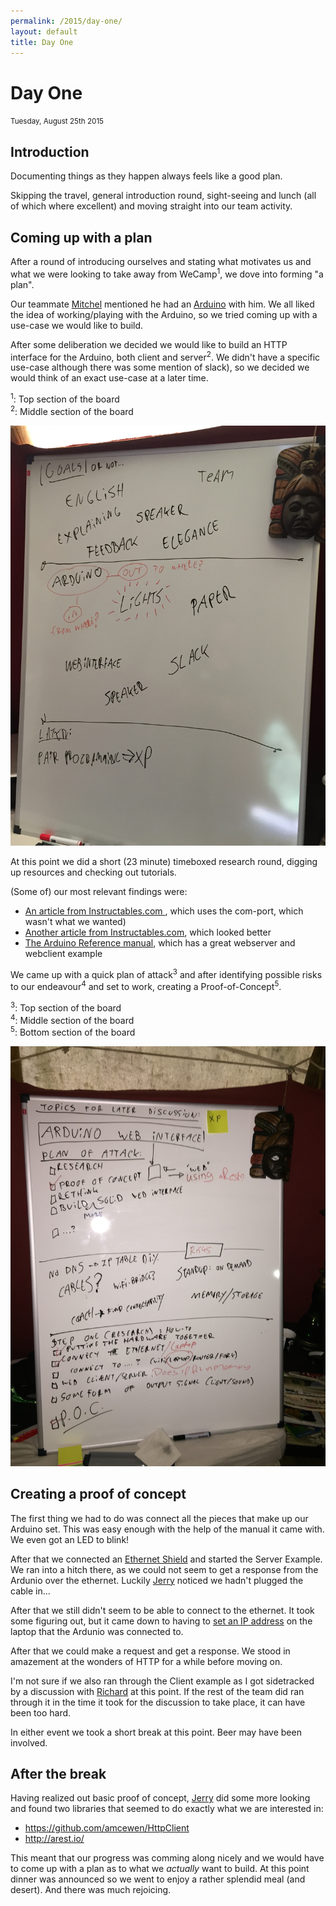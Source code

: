 ```yaml
---
permalink: /2015/day-one/
layout: default
title: Day One
---
```

# Day One
<small>Tuesday, August 25th 2015</small>

## Introduction

Documenting things as they happen always feels like a good plan.

Skipping the travel, general introduction round, sight-seeing and lunch (all of
which where excellent) and moving straight into our team activity.

## Coming up with a plan

After a round of introducing ourselves and stating what motivates us and what we
were looking to take away from WeCamp<sup>1</sup>, we dove into forming "a plan".

Our teammate [Mitchel] mentioned he had an [Arduino] with him. We all liked
the idea of working/playing with the Arduino, so we tried coming up with a
use-case we would like to build.

After some deliberation we decided we would like to build an HTTP interface for
the Arduino, both client and server<sup>2</sup>. We didn't have a specific
use-case although there was some mention of slack), so we decided we would
think of an exact use-case at a later time.

<sup>1</sup>: Top section of the board  
<sup>2</sup>: Middle section of the board

![First photo of the whiteboard](./whiteboard-01.jpg "First photo of the whiteboard")

At this point we did a short (23 minute) timeboxed research round, digging up
resources and checking out tutorials.

(Some of) our most relevant findings were:
- [An article from Instructables.com ](http://www.instructables.com/id/Control-an-Arduino-with-PHP/?ALLSTEPS), which uses the com-port, which wasn't what we wanted)
- [Another article from Instructables.com](http://www.instructables.com/id/PART-1-Send-Arduino-data-to-the-Web-PHP-MySQL-D3js/), which looked better
- [The Arduino Reference manual](https://www.arduino.cc/en/Reference/Ethernet), which has a great webserver and webclient example

We came up with a quick plan of attack<sup>3</sup> and after identifying
possible risks to our endeavour<sup>4</sup> and set to work, creating a
Proof-of-Concept<sup>5</sup>.

<sup>3</sup>: Top section of the board  
<sup>4</sup>: Middle section of the board  
<sup>5</sup>: Bottom section of the board

![Second photo of the whiteboard](./whiteboard-02.jpg "Second photo of the whiteboard")


## Creating a proof of concept

The first thing we had to do was connect all the pieces that make up our Arduino
set. This was easy enough with the help of the manual it came with. We even got
an LED to blink!

After that we connected an [Ethernet Shield](https://www.arduino.cc/en/Main/ArduinoEthernetShield)
and started the Server Example. We ran into a hitch there, as we could not seem
to get a response from the Ardunio over the ethernet. Luckily [Jerry] noticed we
hadn't plugged the cable in...

After that we still didn't seem to be able to connect to the ethernet. It took
some figuring out, but it came down to having to [set an IP address](http://www.dummies.com/how-to/content/how-to-create-a-local-network-to-connect-two-macs.html)
 on the laptop that the Ardunio was connected to.

After that we could make a request and get a response. We stood in amazement at
the wonders of HTTP for a while before moving on.

I'm not sure if we also ran through the Client example as I got sidetracked by
a discussion with [Richard] at this point. If the rest of the team did ran
through it in the time it took for the discussion to take place, it can have
been too hard.

In either event we took a short break at this point. Beer may have been involved.


## After the break

Having realized out basic proof of concept, [Jerry] did some more looking and
found two libraries that seemed to do exactly what we are interested in:

 - https://github.com/amcewen/HttpClient
 - http://arest.io/

This meant that our progress was comming along nicely and we would have to come
up with a plan as to what we *actually* want to build. At this point dinner was
announced so we went to enjoy a rather splendid meal (and desert). And there was
much rejoicing.


[Mitchel]: https://twitter.com/MVerschoof
[Jerry]: https://twitter.com/getfocusnl
[Arduino]: https://www.arduino.cc
[Richard]: https://twitter.com/Richard_Tuin
